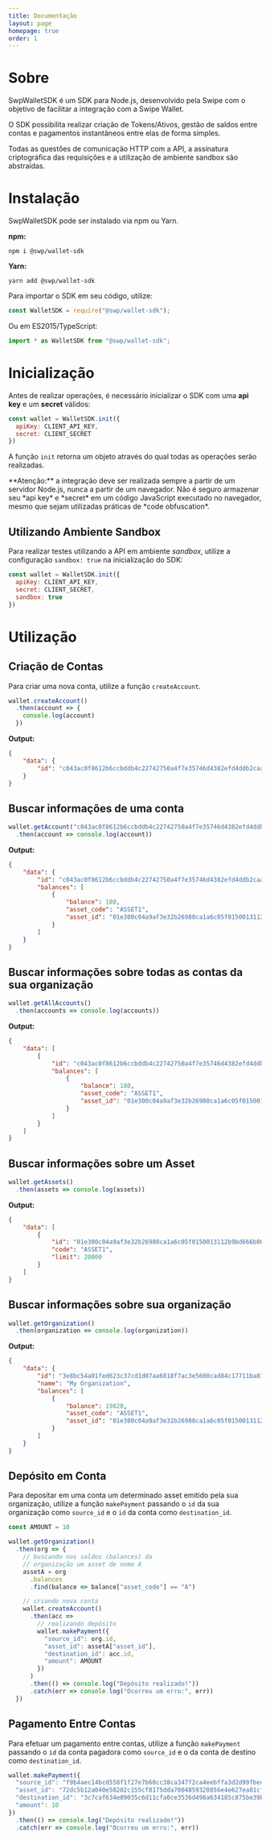 ```yaml
---
title: Documentação
layout: page
homepage: true
order: 1
---
```


# Sobre

SwpWalletSDK é um SDK para Node.js, desenvolvido pela Swipe com o objetivo de facilitar a integração com a Swipe Wallet.

O SDK possibilita realizar criação de Tokens/Ativos, gestão de saldos entre contas e pagamentos instantâneos entre elas de forma simples. 

Todas as questões de comunicação HTTP com a API, a assinatura criptográfica das requisições e a utilização de ambiente sandbox são abstraídas.

# Instalação

SwpWalletSDK pode ser instalado via npm ou Yarn.

**npm:**

```
npm i @swp/wallet-sdk
```

**Yarn:**

```
yarn add @swp/wallet-sdk
```

Para importar o SDK em seu código, utilize:

```js
const WalletSDK = require("@swp/wallet-sdk");
```

Ou em ES2015/TypeScript:

```js
import * as WalletSDK from "@swp/wallet-sdk";
```

# Inicialização

Antes de realizar operações, é necessário inicializar o SDK com uma **api key** e um **secret** válidos:

```js
const wallet = WalletSDK.init({
  apiKey: CLIENT_API_KEY,
  secret: CLIENT_SECRET
})
```

A função `init` retorna um objeto através do qual todas as operações serão realizadas.

<div class="alert alert-warning" markdown="1">
**Atenção:** a integração deve ser realizada sempre a partir de um servidor Node.js, nunca a partir de um navegador. Não é seguro armazenar seu *api key* e *secret* em um código JavaScript executado no navegador, mesmo que sejam utilizadas práticas de *code obfuscation*.
</div>

## Utilizando Ambiente Sandbox

Para realizar testes utilizando a API em ambiente *sandbox*, utilize a configuração `sandbox: true` na inicialização do SDK:

```js
const wallet = WalletSDK.init({
  apiKey: CLIENT_API_KEY,
  secret: CLIENT_SECRET,
  sandbox: true
})
```

# Utilização

## Criação de Contas

Para criar uma nova conta, utilize a função `createAccount`.

```js
wallet.createAccount()
  .then(account => {
    console.log(account)
  })
```

**Output:**
```json
{
    "data": {
        "id": "c043ac0f8612b6ccbddb4c22742750a4f7e35746d4382efd4ddb2caa587e9899"
    }
}
```

## Buscar informações de uma conta

```js
wallet.getAccount("c043ac0f8612b6ccbddb4c22742750a4f7e35746d4382efd4ddb2caa587e9899")
  .then(account => console.log(account))
```

**Output:**
```json
{
    "data": {
        "id": "c043ac0f8612b6ccbddb4c22742750a4f7e35746d4382efd4ddb2caa587e9899",
        "balances": [
            {
                "balance": 180,
                "asset_code": "ASSET1",
                "asset_id": "01e300c04a9af3e32b26980ca1a6c05f0150013112b9bd666b0059fa6a834555"
            }
        ]
    }
}
```

## Buscar informações sobre todas as contas da sua organização

```js
wallet.getAllAccounts()
  .then(accounts => console.log(accounts))
```

**Output:**
```json
{
    "data": [
        {
            "id": "c043ac0f8612b6ccbddb4c22742750a4f7e35746d4382efd4ddb2caa587e9899",
            "balances": [
                {
                    "balance": 180,
                    "asset_code": "ASSET1",
                    "asset_id": "01e300c04a9af3e32b26980ca1a6c05f0150013112b9bd666b0059fa6a834555"
                }
            ]
        }
    ]
}
```

## Buscar informações sobre um Asset 

```js
wallet.getAssets()
  .then(assets => console.log(assets))
```

**Output:**
```json
{
    "data": [
        {
            "id": "01e300c04a9af3e32b26980ca1a6c05f0150013112b9bd666b0059fa6a834555",
            "code": "ASSET1",
            "limit": 20000
        }
    ]
}
```

## Buscar informações sobre sua organização

```js
wallet.getOrganization()
  .then(organization => console.log(organization))
```

**Output:**
```json
{
    "data": {
        "id": "3e8bc54a01fed623c37cd1d07aa6818f7ac3e5608cad84c17711ba81d3c50f72",
        "name": "My Organization",
        "balances": [
            {
                "balance": 19820,
                "asset_code": "ASSET1",
                "asset_id": "01e300c04a9af3e32b26980ca1a6c05f0150013112b9bd666b0059fa6a834555"
            }
        ]
    }
}
```

## Depósito em Conta

Para depositar em uma conta um determinado asset emitido pela sua organização, utilize a função `makePayment` passando o `id` da sua organização como `source_id` e o `id` da conta como `destination_id`.

```js
const AMOUNT = 10

wallet.getOrganization()
  .then(org => {
    // buscando nos saldos (balances) da
    // organização um asset de nome A
    assetA = org
      .balances
      .find(balance => balance["asset_code"] == "A")

    // criando nova conta
    wallet.createAccount()
      .then(acc => 
        // realizando depósito
        wallet.makePayment({
          "source_id": org.id,
          "asset_id": assetA["asset_id"],
          "destination_id": acc.id,
          "amount": AMOUNT
        })
      )
      .then(() => console.log("Depósito realizado!"))
      .catch(err => console.log("Ocorreu um erro:", err))
  })
```

## Pagamento Entre Contas

Para efetuar um pagamento entre contas, utilize a função `makePayment` passando o `id` da conta pagadora como `source_id` e o da conta de destino como `destination_id`.

```js
wallet.makePayment({
  "source_id": "f9b4aec14bcd558f1f27e7b60cc38ca347f2ca4eebffa3d2d99fbedcfeed9b28",
  "asset_id": "72dc5b12a040e58202c155cf8175dda7004859320856e4e627ea01cfa10a2492",
  "destination_id": "3c7caf634e09035c6d11cfa0ce3536d498a634185c875be39bee7a2b90443206",
  "amount": 10
})
  .then(() => console.log("Depósito realizado!"))
  .catch(err => console.log("Ocorreu um erro:", err))
```